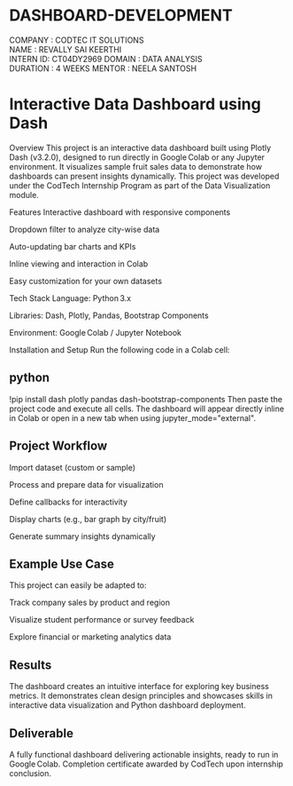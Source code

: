 # DASHBOARD-DEVELOPMENT
COMPANY : CODTEC IT SOLUTIONS  
NAME : REVALLY SAI KEERTHI  
INTERN ID: CT04DY2969
DOMAIN : DATA ANALYSIS  
DURATION : 4 WEEKS 
MENTOR : NEELA SANTOSH

# Interactive Data Dashboard using Dash
Overview
This project is an interactive data dashboard built using Plotly Dash (v3.2.0), designed to run directly in Google Colab or any Jupyter environment. It visualizes sample fruit sales data to demonstrate how dashboards can present insights dynamically. This project was developed under the CodTech Internship Program as part of the Data Visualization module.

Features
Interactive dashboard with responsive components

Dropdown filter to analyze city-wise data

Auto-updating bar charts and KPIs

Inline viewing and interaction in Colab

Easy customization for your own datasets

Tech Stack
Language: Python 3.x

Libraries: Dash, Plotly, Pandas, Bootstrap Components

Environment: Google Colab / Jupyter Notebook

Installation and Setup
Run the following code in a Colab cell:

## python
!pip install dash plotly pandas dash-bootstrap-components
Then paste the project code and execute all cells.
The dashboard will appear directly inline in Colab or open in a new tab when using jupyter_mode="external".

## Project Workflow
Import dataset (custom or sample)

Process and prepare data for visualization

Define callbacks for interactivity

Display charts (e.g., bar graph by city/fruit)

Generate summary insights dynamically

## Example Use Case
This project can easily be adapted to:

Track company sales by product and region

Visualize student performance or survey feedback

Explore financial or marketing analytics data

## Results
The dashboard creates an intuitive interface for exploring key business metrics.
It demonstrates clean design principles and showcases skills in interactive data visualization and Python dashboard deployment.

## Deliverable
A fully functional dashboard delivering actionable insights, ready to run in Google Colab.
Completion certificate awarded by CodTech upon internship conclusion.
